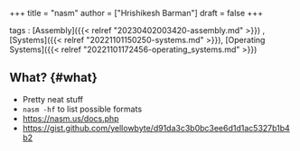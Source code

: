 +++
title = "nasm"
author = ["Hrishikesh Barman"]
draft = false
+++

tags
: [Assembly]({{< relref "20230402003420-assembly.md" >}}) , [Systems]({{< relref "20221101150250-systems.md" >}}), [Operating Systems]({{< relref "20221101172456-operating_systems.md" >}})


## What? {#what}

-   Pretty neat stuff
-   `nasm -hf` to list possible formats
-   <https://nasm.us/docs.php>
-   <https://gist.github.com/yellowbyte/d91da3c3b0bc3ee6d1d1ac5327b1b4b2>
